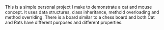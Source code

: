 This is a simple personal project I make to demonstrate a cat and mouse concept. It uses data structures, class inheritance, methold overloading and method overriding. There is a board similar to a chess board and both Cat and Rats have different purposes and different properties.
